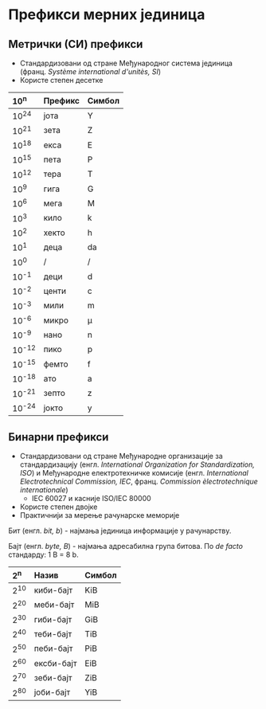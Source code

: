 # Префикси мерних јединица

## Метрички (СИ) префикси

- Стандардизовани од стране Међународног система јединица (франц. *Système international d'unitès, SI*)
- Користе степен десетке

10<sup>n</sup>     | Префикс   | Симбол
:------------------|:----------|:------
10<sup>24</sup>    | јота      | Y
10<sup>21</sup>    | зета      | Z
10<sup>18</sup>    | екса      | E
10<sup>15</sup>    | пета      | P
10<sup>12</sup>    | тера      | T
10<sup>9</sup>     | гига      | G
10<sup>6</sup>     | мега      | M
10<sup>3</sup>     | кило      | k
10<sup>2</sup>     | хекто     | h
10<sup>1</sup>     | деца      | da
10<sup>0</sup>     | /         | /
10<sup>-1</sup>    | деци      | d
10<sup>-2</sup>    | центи     | c
10<sup>-3</sup>    | мили      | m
10<sup>-6</sup>    | микро     | µ
10<sup>-9</sup>    | нано      | n
10<sup>-12</sup>   | пико      | p
10<sup>-15</sup>   | фемто     | f
10<sup>-18</sup>   | ато       | a
10<sup>-21</sup>   | зепто     | z
10<sup>-24</sup>   | јокто     | y

## Бинарни префикси

- Стандардизовани од стране Међународне организације за стандардизацију (енгл. *International Organization for Standardization, ISO*) и Међународне електротехничке комисије (енгл. *International Electrotechnical Commission, IEC*, франц. *Commission èlectrotechnique internationale*)
	- IEC 60027 и касније ISO/IEC 80000
- Користе степен двојке
- Практичнији за мерење рачунарске меморије

Бит (енгл. *bit, b*) - најмања јединица информације у рачунарству.

Бајт (енгл. *byte, B*) - најмања адресабилна група битова. По *de facto* стандарду: 1 B = 8 b.

2<sup>n</sup>      | Назив       | Симбол
:------------------|:------------|:------
2<sup>10</sup>     | киби-бајт      | KiB
2<sup>20</sup>     | меби-бајт      | MiB
2<sup>30</sup>     | гиби-бајт      | GiB
2<sup>40</sup>     | теби-бајт      | TiB
2<sup>50</sup>     | пеби-бајт      | PiB
2<sup>60</sup>     | ексби-бајт     | EiB
2<sup>70</sup>     | зеби-бајт      | ZiB
2<sup>80</sup>     | јоби-бајт      | YiB
